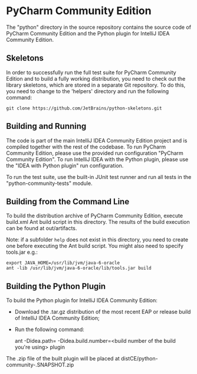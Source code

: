 # PyCharm Community Edition

The "python" directory in the source repository contains the source code of PyCharm Community Edition and the Python plugin for
IntelliJ IDEA Community Edition.

## Skeletons

In order to successfully run the full test suite for PyCharm Community Edition and to build a fully working distribution, you need to
check out the library skeletons, which are stored in a separate Git repository. To do this, you need to change to the 'helpers'
directory and run the following command:

    git clone https://github.com/JetBrains/python-skeletons.git

## Building and Running

The code is part of the main IntelliJ IDEA Community Edition project and is compiled together with the rest of the codebase.
To run PyCharm Community Edition, please use the provided run configuration "PyCharm Community Edition". To run IntelliJ IDEA with
the Python plugin, please use the "IDEA with Python plugin" run configuration.

To run the test suite, use the built-in JUnit test runner and run all tests in the "python-community-tests" module.

## Building from the Command Line

To build the distribution archive of PyCharm Community Edition, execute build.xml Ant build script in this directory. 
The results of the build execution can be found at out/artifacts.

Note: if a subfolder `help` does not exist in  this directory, you need to create one before executing the Ant build script. You might also need to specify tools.jar e.g.:

    export JAVA_HOME=/usr/lib/jvm/java-6-oracle
    ant -lib /usr/lib/jvm/java-6-oracle/lib/tools.jar build


## Building the Python Plugin

To build the Python plugin for IntelliJ IDEA Community Edition:

 * Download the .tar.gz distribution of the most recent EAP or release build of IntelliJ IDEA Community Edition;
 * Run the following command:

   ant -Didea.path=<download path> -Didea.build.number=<build number of the build you're using> plugin

The .zip file of the built plugin will be placed at distCE/python-community-<branch number>.SNAPSHOT.zip
